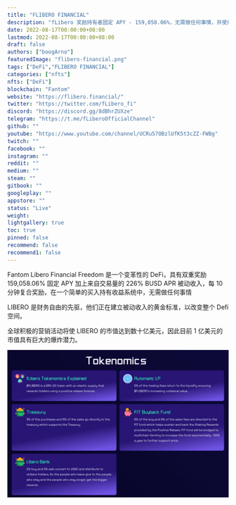 ```yaml
---
title: "FLIBERO FINANCIAL"
description: "fLibero 奖励持有者固定 APY - 159,058.06%，无需做任何事情，并使用自动回购和销毁来支持价格"
date: 2022-08-17T00:00:00+08:00
lastmod: 2022-08-17T00:00:00+08:00
draft: false
authors: ["boogArno"]
featuredImage: "flibero-financial.png"
tags: ["DeFi","FLIBERO FINANCIAL"]
categories: ["nfts"]
nfts: ["DeFi"]
blockchain: "Fantom"
website: "https://flibero.financial/"
twitter: "https://twitter.com/fLibero_fi"
discord: "https://discord.gg/8dBhrZUXze"
telegram: "https://t.me/fLiberoOfficialChannel"
github: ""
youtube: "https://www.youtube.com/channel/UCRu57OBzlUfK5t3cZZ-FWBg"
twitch: ""
facebook: ""
instagram: ""
reddit: ""
medium: ""
steam: ""
gitbook: ""
googleplay: ""
appstore: ""
status: "Live"
weight: 
lightgallery: true
toc: true
pinned: false
recommend: false
recommend1: false
---
```

Fantom Libero Financial Freedom 是一个变革性的 DeFi，具有双重奖励 159,058.06% 固定 APY 加上来自交易量的 226% BUSD APR 被动收入，每 10 分钟复合奖励，在一个简单的买入持有收益系统中，无需做任何事情

LIBERO 是财务自由的先驱，他们正在建立被动收入的黄金标准，以改变整个 Defi 空间。

全球积极的营销活动将使 LIBERO 的市值达到数十亿美元，因此目前 1 亿美元的市值具有巨大的爆炸潜力。

![fantomliberofinancialfreedom-dapp-defi-fantom-image1_039c68a6998f48405a7f10e2b6fec6fc](fantomliberofinancialfreedom-dapp-defi-fantom-image1_039c68a6998f48405a7f10e2b6fec6fc.png)
